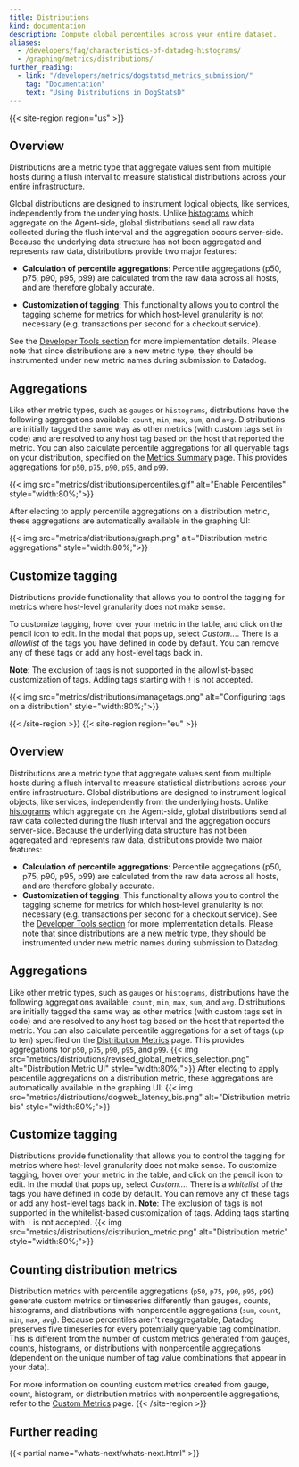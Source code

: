```yaml
---
title: Distributions
kind: documentation
description: Compute global percentiles across your entire dataset.
aliases:
  - /developers/faq/characteristics-of-datadog-histograms/
  - /graphing/metrics/distributions/
further_reading:
  - link: "/developers/metrics/dogstatsd_metrics_submission/"
    tag: "Documentation"
    text: "Using Distributions in DogStatsD"
---
```

{{< site-region region="us" >}}
## Overview

Distributions are a metric type that aggregate values sent from multiple hosts during a flush interval to measure statistical distributions across your entire infrastructure.

Global distributions are designed to instrument logical objects, like services, independently from the underlying hosts. Unlike [histograms][1] which aggregate on the Agent-side, global distributions send all raw data collected during the flush interval and the aggregation occurs server-side. Because the underlying data structure has not been aggregated and represents raw data, distributions provide two major features:

* **Calculation of percentile aggregations**: Percentile aggregations (p50, p75, p90, p95, p99) are calculated from the raw data across all hosts, and are therefore globally accurate.

* **Customization of tagging**: This functionality allows you to control the tagging scheme for metrics for which host-level granularity is not necessary (e.g. transactions per second for a checkout service).

See the [Developer Tools section][1] for more implementation details. Please note that since distributions are a new metric type, they should be instrumented under new metric names during submission to Datadog.

## Aggregations

Like other metric types, such as `gauges` or `histograms`, distributions have the following aggregations available: `count`, `min`, `max`, `sum`, and `avg`. Distributions are initially tagged the same way as other metrics (with custom tags set in code) and are resolved to any host tag based on the host that reported the metric. You can also calculate percentile aggregations for all queryable tags on your distribution, specified on the [Metrics Summary][2] page. This provides aggregations for `p50`, `p75`, `p90`, `p95`, and `p99`.

{{< img src="metrics/distributions/percentiles.gif" alt="Enable Percentiles"  style="width:80%;">}}

After electing to apply percentile aggregations on a distribution metric, these aggregations are automatically available in the graphing UI:

{{< img src="metrics/distributions/graph.png" alt="Distribution metric aggregations"  style="width:80%;">}}

## Customize tagging

Distributions provide functionality that allows you to control the tagging for metrics where host-level granularity does not make sense.

To customize tagging, hover over your metric in the table, and click on the pencil icon to edit. In the modal that pops up, select *Custom...*. There is a _allowlist_ of the tags you have defined in code by default. You can remove any of these tags or add any host-level tags back in.

**Note**: The exclusion of tags is not supported in the allowlist-based customization of tags. Adding tags starting with `!` is not accepted.

{{< img src="metrics/distributions/managetags.png" alt="Configuring tags on a distribution"  style="width:80%;">}}

{{< /site-region >}}
{{< site-region region="eu" >}}
## Overview

Distributions are a metric type that aggregate values sent from multiple hosts during a flush interval to measure statistical distributions across your entire infrastructure.
Global distributions are designed to instrument logical objects, like services, independently from the underlying hosts. Unlike [histograms][1] which aggregate on the Agent-side, global distributions send all raw data collected during the flush interval and the aggregation occurs server-side. Because the underlying data structure has not been aggregated and represents raw data, distributions provide two major features:
* **Calculation of percentile aggregations**: Percentile aggregations (p50, p75, p90, p95, p99) are calculated from the raw data across all hosts, and are therefore globally accurate.
* **Customization of tagging**: This functionality allows you to control the tagging scheme for metrics for which host-level granularity is not necessary (e.g. transactions per second for a checkout service).
See the [Developer Tools section][1] for more implementation details. Please note that since distributions are a new metric type, they should be instrumented under new metric names during submission to Datadog.

## Aggregations
Like other metric types, such as `gauges` or `histograms`, distributions have the following aggregations available: `count`, `min`, `max`, `sum`, and `avg`. Distributions are initially tagged the same way as other metrics (with custom tags set in code) and are resolved to any host tag based on the host that reported the metric. You can also calculate percentile aggregations for a set of tags (up to ten) specified on the [Distribution Metrics][2] page. This provides aggregations for `p50`, `p75`, `p90`, `p95`, and `p99`.
{{< img src="metrics/distributions/revised_global_metrics_selection.png" alt="Distribution Metric UI"  style="width:80%;">}}
After electing to apply percentile aggregations on a distribution metric, these aggregations are automatically available in the graphing UI:
{{< img src="metrics/distributions/dogweb_latency_bis.png" alt="Distribution metric bis"  style="width:80%;">}}

## Customize tagging
Distributions provide functionality that allows you to control the tagging for metrics where host-level granularity does not make sense.
To customize tagging, hover over your metric in the table, and click on the pencil icon to edit. In the modal that pops up, select *Custom...*. There is a _whitelist_ of the tags you have defined in code by default. You can remove any of these tags or add any host-level tags back in.
**Note**: The exclusion of tags is not supported in the whitelist-based customization of tags. Adding tags starting with `!` is not accepted.
{{< img src="metrics/distributions/distribution_metric.png" alt="Distribution metric"  style="width:80%;">}}

## Counting distribution metrics
Distribution metrics with percentile aggregations (`p50`, `p75`, `p90`, `p95`, `p99`) generate custom metrics or timeseries differently than gauges, counts, histograms, and distributions with nonpercentile aggregations (`sum`, `count`, `min`, `max`, `avg`). Because percentiles aren't reaggregatable, Datadog preserves five timeseries for every potentially queryable tag combination. This is different from the number of custom metrics generated from gauges, counts, histograms, or distributions with nonpercentile aggregations (dependent on the unique number of tag value combinations that appear in your data).

For more information on counting custom metrics created from gauge, count, histogram, or distribution metrics with nonpercentile aggregations, refer to the [Custom Metrics][2] page.
{{< /site-region >}}

## Further reading

{{< partial name="whats-next/whats-next.html" >}}

[1]: /developers/metrics/types/
[2]: https://app.datadoghq.com/metric/distribution_metrics
